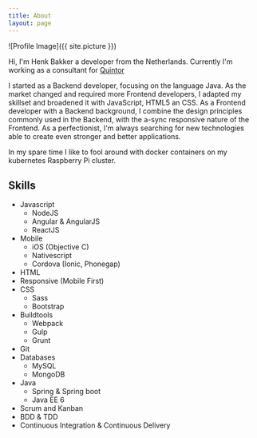 ```yaml
---
title: About
layout: page
---
```

![Profile Image]({{ site.picture }})

<p>Hi, I'm Henk Bakker a developer from the Netherlands. Currently I'm working as a consultant for <a href="http://quintor.nl" target="_blank" rel="noopener noreferrer" title="Quintor">Quintor</a></p>

<p>I started as a Backend developer, focusing on the language Java. As the market changed and required more Frontend developers, I adapted my skillset and broadened it with JavaScript, HTML5 an CSS. As a Frontend developer with a Backend background, I combine the design principles commonly used in the Backend, with the a-sync responsive nature of the Frontend. As a perfectionist, I'm always searching for new technologies able to create even stronger and better applications. </p>

<p>In my spare time I like to fool around with docker containers on my kubernetes Raspberry Pi cluster.</p>

<h2>Skills</h2>

<ul class="skill-list">
	<li>Javascript
		<ul>
			<li>NodeJS</li>
			<li>Angular &amp; AngularJS</li>
			<li>ReactJS</li>
		</ul>
	</li>
	<li>Mobile
		<ul>
			<li>iOS (Objective C)</li>
			<li>Nativescript</li>
			<li>Cordova (Ionic, Phonegap)</li>
		</ul>
	</li>
	<li>HTML</li>
	<li>Responsive (Mobile First)</li>
	<li>CSS
		<ul>
			<li>Sass</li>
			<li>Bootstrap</li>
		</ul>
	</li>
	<li>Buildtools
		<ul>
			<li>Webpack</li>
			<li>Gulp</li>
			<li>Grunt</li>
		</ul>
	</li>
	<li>Git</li>
	<li>Databases
		<ul>
			<li>MySQL</li>
			<li>MongoDB</li>
		</ul>
	</li>
	<li>Java
		<ul>
			<li>Spring &amp; Spring boot</li>
			<li>Java EE 6</li>
		</ul>
	</li>
	<li>Scrum and Kanban</li>
	<li>BDD &amp; TDD</li>
	<li>Continuous Integration &amp; Continuous Delivery</li>
</ul>

